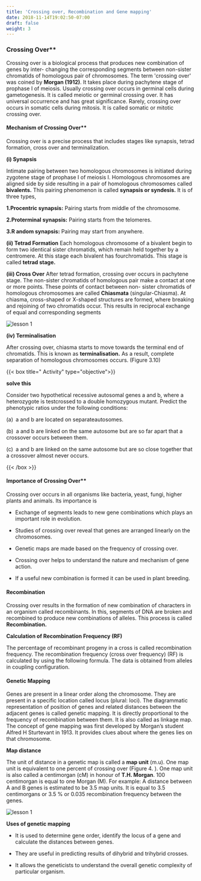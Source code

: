```yaml
---
title: 'Crossing over, Recombination and Gene mapping'
date: 2018-11-14T19:02:50-07:00
draft: false
weight: 3
---
```



### Crossing Over**

Crossing over is a biological process that produces new combination of genes by inter- changing the corresponding segments between non-sister chromatids of homologous pair of chromosomes. The term 'crossing over' was coined by **Morgan (1912)**. It takes place during pachytene stage of prophase I of meiosis. Usually crossing over occurs in germinal cells during gametogenesis. It is called meiotic or germinal crossing over. It has universal occurrence and has great significance. Rarely, crossing over occurs in somatic cells during mitosis. It is called somatic or mitotic crossing over.

#### Mechanism of Crossing Over**

Crossing over is a precise process that includes stages like synapsis, tetrad formation, cross over and terminalization.

**(i) Synapsis**

Intimate pairing between two homologous chromosomes is initiated during zygotene stage of prophase I of meiosis I. Homologous chromosomes are aligned side by side resulting in a pair of homologous chromosomes called **bivalents.** This pairing phenomenon is called **synapsis or syndesis.** It is of three types,

**1.Procentric synapsis:** Pairing starts from middle of the chromosome.

**2.Proterminal synapsis:** Pairing starts from the telomeres.

**3.R andom synapsis:** Pairing may start from anywhere.

**(ii) Tetrad Formation** Each homologous chromosome of a bivalent begin to form two identical sister chromatids, which remain held together by a centromere. At this stage each bivalent has fourchromatids. This stage is called **tetrad stage.**

**(iii) Cross Over** After tetrad formation, crossing over occurs in pachytene stage. The non-sister chromatids of homologous pair make a contact at one or more points. These points of contact between non- sister chromatids of homologous chromosomes are called **Chiasmata** (singular-Chiasma). At chiasma, cross-shaped or X-shaped structures are formed, where breaking and rejoining of two chromatids occur. This results in reciprocal exchange of equal and corresponding segments

![lesson 1](/books/12-biology/botany/unit7/bbf7.27.png )

**(iv) Terminalisation**

After crossing over, chiasma starts to move towards the terminal end of chromatids. This is known as **terminalisation.** As a result, complete separation of homologous chromosomes occurs. (Figure 3.10)


{{< box title=" Activity" type="objective">}}

**solve this**

Consider two hypothetical recessive autosomal genes a and b, where a heterozygote is testcrossed to a double homozygous mutant. Predict the phenotypic ratios under the following conditions:

(a) a and b are located on separateautosomes.

(b) a and b are linked on the same autosome but are so far apart that a crossover occurs between them.

(c) a and b are linked on the same autosome but are so close together that a crossover almost never occurs.

{{< /box >}}

#### Importance of Crossing Over**

Crossing over occurs in all organisms like bacteria, yeast, fungi, higher plants and animals. Its importance is

- Exchange of segments leads to new gene combinations which plays an important role in evolution.

- Studies of crossing over reveal that genes are arranged linearly on the chromosomes.

- Genetic maps are made based on the frequency of crossing over.

- Crossing over helps to understand the nature and mechanism of gene action.

- If a useful new combination is formed it can be used in plant breeding.

#### Recombination

Crossing over results in the formation of new combination of characters in an organism called recombinants. In this, segments of DNA are broken and recombined to produce new combinations of alleles. This process is called **Recombination.**

**Calculation of Recombination Frequency (RF)**

The percentage of recombinant progeny in a cross is called recombination frequency. The recombination frequency (cross over frequency) (RF) is calculated by using the following formula. The data is obtained from alleles in coupling configuration.

#### Genetic Mapping

Genes are present in a linear order along the chromosome. They are present in a specific location called locus (plural: loci). The diagrammatic representation of position of genes and related distances between the adjacent genes is called genetic mapping. It is directly proportional to the frequency of recombination between them. It is also called as linkage map. The concept of gene mapping was first developed by Morgan’s student Alfred H Sturtevant in 1913. It provides clues about where the genes lies on that chromosome.

**Map distance**

The unit of distance in a genetic map is called a **map unit** (m.u). One map unit is equivalent to one percent of crossing over (Figure 4. ). One map unit is also called a centimorgan (cM) in honour of **T.H. Morgan**. 100 centimorgan is equal to one Morgan (M). For example: A distance between A and B genes is estimated to be 3.5 map units. It is equal to 3.5 centimorgans or 3.5 % or 0.035 recombination frequency between the genes.


![lesson 1](/books/12-biology/botany/unit7/bbf7.28.png )

**Uses of genetic mapping**

- It is used to determine gene order, identify the locus of a gene and calculate the distances between genes.

- They are useful in predicting results of dihybrid and trihybrid crosses.

- It allows the geneticists to understand the overall genetic complexity of particular organism.